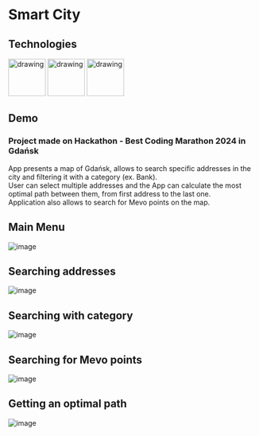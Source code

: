 # Smart City

## Technologies

<img src="https://github.com/user-attachments/assets/a44fd68c-11e7-411d-b902-cb99dfb48367" alt="drawing" width="75"/>
<img src="https://github.com/user-attachments/assets/65c0e1b9-abec-4383-80a4-a8d3daf981c2" alt="drawing" width="75"/>
<img src="https://github.com/user-attachments/assets/a63b9fa8-41cb-44b4-acfb-fb098d207a60" alt="drawing" width="75"/>

## Demo

<h3>Project made on Hackathon - Best Coding Marathon 2024 in Gdańsk</h3>
App presents a map of Gdańsk, allows to search specific addresses in the city and filtering it with a category (ex. Bank).<br/>
User can select multiple addresses and the App can calculate the most optimal path between them, from first address to the last one.<br/>
Application also allows to search for Mevo points on the map.<br/>

## Main Menu
![image](https://github.com/MichalMroz21/Smart-City/assets/125133223/9c7ba5ab-ae81-4b1f-911c-7f187b3f59bc)

## Searching addresses
![image](https://github.com/MichalMroz21/Smart-City/assets/125133223/99598536-4de4-4e3e-926f-ff38f70e61ce)

## Searching with category
![image](https://github.com/MichalMroz21/Smart-City/assets/125133223/5c062f97-7cba-4c81-9f0d-775b61bb3a19)

## Searching for Mevo points
![image](https://github.com/MichalMroz21/Smart-City/assets/125133223/439b8d25-ed52-4a50-bcfe-252c2e708c1f)


## Getting an optimal path
![image](https://github.com/MichalMroz21/Smart-City/assets/125133223/dd69f7cf-3f7a-40f9-8aa5-2dc90bd1f599)
